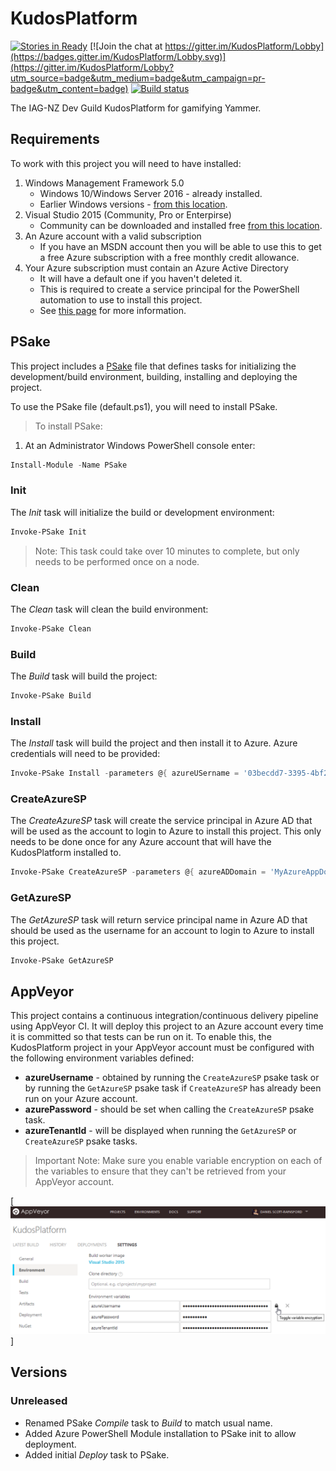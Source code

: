 # KudosPlatform

[![Stories in Ready](https://badge.waffle.io/IAG-NZ/KudosPlatform.png?label=ready&title=Ready)](https://waffle.io/IAG-NZ/KudosPlatform)
[![Join the chat at https://gitter.im/KudosPlatform/Lobby](https://badges.gitter.im/KudosPlatform/Lobby.svg)](https://gitter.im/KudosPlatform/Lobby?utm_source=badge&utm_medium=badge&utm_campaign=pr-badge&utm_content=badge)
[![Build status](https://ci.appveyor.com/api/projects/status/n234885s6cgmeb45/branch/master?svg=true)](https://ci.appveyor.com/project/IAG-NZ/kudosplatform/branch/master)

The IAG-NZ Dev Guild KudosPlatform for gamifying Yammer.

## Requirements

To work with this project you will need to have installed:

1. Windows Management Framework 5.0
   - Windows 10/Windows Server 2016 - already installed.
   - Earlier Windows versions - [from this location](https://www.microsoft.com/en-us/download/details.aspx?id=50395).
2. Visual Studio 2015 (Community, Pro or Enterpirse)
   - Community can be downloaded and installed free [from this location](https://www.visualstudio.com/vs/community/).
3. An Azure account with a valid subscription
   - If you have an MSDN account then you will be able to use this to get a free Azure subscription with a free monthly credit allowance.
4. Your Azure subscription must contain an Azure Active Directory
   - It will have a default one if you haven't deleted it.
   - This is required to create a service principal for the PowerShell automation to use to install this project.
   - See [this page](https://docs.microsoft.com/en-us/azure/azure-resource-manager/resource-group-authenticate-service-principal) for more information.

## PSake

This project includes a [PSake](https://github.com/psake/psake) file that defines tasks for initializing the development/build environment, building, installing and deploying the project.

To use the PSake file (default.ps1), you will need to install PSake.

> To install PSake:

1. At an Administrator Windows PowerShell console enter:

```PowerShell
Install-Module -Name PSake
```

### Init

The _Init_ task will initialize the build or development environment:

```PowerShell
Invoke-PSake Init
```

> Note: This task could take over 10 minutes to complete, but only needs to be performed once on a node.

### Clean

The _Clean_ task will clean the build environment:

```PowerShell
Invoke-PSake Clean
```

### Build

The _Build_ task will build the project:

```PowerShell
Invoke-PSake Build
```

### Install

The _Install_ task will build the project and then install it to Azure.
Azure credentials will need to be provided:

```PowerShell
Invoke-PSake Install -parameters @{ azureUSername = '03becdd7-3395-4bf2-8eff-528b7dcc9a07'; azurePassword ='P@ssword!1'; azureTenantId = 'fef06518-9f81-4cff-946a-083d33dd17db' }
```

### CreateAzureSP

The _CreateAzureSP_ task will create the service principal in Azure AD that will be used as the account to login to Azure to install this project.
This only needs to be done once for any Azure account that will have the KudosPlatform installed to.

```PowerShell
Invoke-PSake CreateAzureSP -parameters @{ azureADDomain = 'MyAzureAppDomain'; azurePassword = 'P@ssword!1' }
```

### GetAzureSP

The _GetAzureSP_ task will return service principal name in Azure AD that should be used as the username for an account to login to Azure to install this project.

```PowerShell
Invoke-PSake GetAzureSP
```

## AppVeyor

This project contains a continuous integration/continuous delivery pipeline using AppVeyor CI.
It will deploy this project to an Azure account every time it is committed so that tests can be run on it.
To enable this, the KudosPlatform project in your AppVeyor account must be configured with the following environment variables defined:

- **azureUsername** - obtained by running the ```CreateAzureSP``` psake task or by running the ```GetAzureSP``` psake task if ```CreateAzureSP``` has already been run on your Azure account.
- **azurePassword** - should be set when calling the ```CreateAzureSP``` psake task.
- **azureTenantId** - will be displayed when running the ```GetAzureSP``` or ```CreateAzureSP``` psake tasks.

> Important Note: Make sure you enable variable encryption on each of the variables to ensure that they can't be retrieved from your AppVeyor account.

[![AppVeyor CI KudosPlatform Project Environment Variables](images/appveyor-environment-variables-for-azure.png)]


## Versions

### Unreleased

- Renamed PSake _Compile_ task to _Build_ to match usual name.
- Added Azure PowerShell Module installation to PSake init to allow deployment.
- Added initial _Deploy_ task to PSake.
